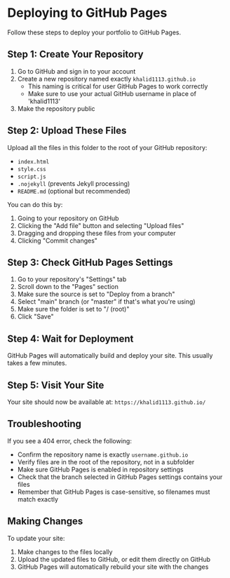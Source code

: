 # Deploying to GitHub Pages

Follow these steps to deploy your portfolio to GitHub Pages.

## Step 1: Create Your Repository

1. Go to GitHub and sign in to your account
2. Create a new repository named exactly `khalid1113.github.io`
   - This naming is critical for user GitHub Pages to work correctly
   - Make sure to use your actual GitHub username in place of 'khalid1113'
3. Make the repository public

## Step 2: Upload These Files

Upload all the files in this folder to the root of your GitHub repository:
- `index.html`
- `style.css`
- `script.js`
- `.nojekyll` (prevents Jekyll processing)
- `README.md` (optional but recommended)

You can do this by:
1. Going to your repository on GitHub
2. Clicking the "Add file" button and selecting "Upload files"
3. Dragging and dropping these files from your computer
4. Clicking "Commit changes"

## Step 3: Check GitHub Pages Settings

1. Go to your repository's "Settings" tab
2. Scroll down to the "Pages" section
3. Make sure the source is set to "Deploy from a branch"
4. Select "main" branch (or "master" if that's what you're using)
5. Make sure the folder is set to "/ (root)"
6. Click "Save"

## Step 4: Wait for Deployment

GitHub Pages will automatically build and deploy your site. This usually takes a few minutes.

## Step 5: Visit Your Site

Your site should now be available at:
`https://khalid1113.github.io/`

## Troubleshooting

If you see a 404 error, check the following:
- Confirm the repository name is exactly `username.github.io`
- Verify files are in the root of the repository, not in a subfolder
- Make sure GitHub Pages is enabled in repository settings
- Check that the branch selected in GitHub Pages settings contains your files
- Remember that GitHub Pages is case-sensitive, so filenames must match exactly

## Making Changes

To update your site:
1. Make changes to the files locally
2. Upload the updated files to GitHub, or edit them directly on GitHub
3. GitHub Pages will automatically rebuild your site with the changes